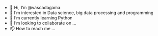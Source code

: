 - 👋 Hi, I’m @vascadagama
- 👀 I’m interested in Data science, big data processing and programming
- 🌱 I’m currently learning Python
- 💞️ I’m looking to collaborate on ...
- 📫 How to reach me ...

<!---
vascadagama/vascadagama is a ✨ special ✨ repository because its `README.md` (this file) appears on your GitHub profile.
You can click the Preview link to take a look at your changes.
--->
